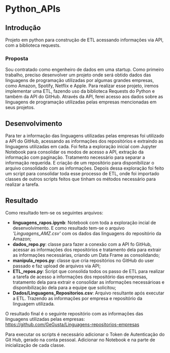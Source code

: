 # Python_APIs
## Introdução
Projeto em python para construção de ETL acessando informações via API, com a biblioteca requests.
### Proposta
Sou contratado como engenheiro de dados em uma startup. Como primeiro trabalho, preciso desenvolver um projeto onde será obtido dados das linguagens de programação 
utilizadas por algumas grandes empresas, como Amazon, Spotify, Netflix e Apple.
Para realizar esse projeto, iremos implementar uma ETL, fazendo uso da biblioteca Requests do Python e também da API do GitHub. Através da API, ferei acesso aos dados 
sobre as linguagens de programação utilizadas pelas empresas mencionadas em seus projetos.

## Desenvolvimento
Para ter a informação das linguagens utilizadas pelas empresas foi utilizado a API do GitHub, acessando as informações dos repositórios e extraindo as linguagens utilizadas em cada. Foi feita a exploração inicial com Jupyter Notebook para consolidar os modos de acesso a API, extração da informação com paginação. Tratamento necessário para separar a informação requerida. E criação de um repositório para disponibilizar o arquivo consolidado com as informações.
Depois dessa exploração foi feito um script para consolidar toda esse processo de ETL, onde foi importado classes de outros scripts feitos que tinham os métodos necessário para realizar a tarefa.

## Resultado
Como resultado tem-se os seguintes arquivos:
* **linguagens_rapos.ipynb**: Notebook com toda a exploração incial de desenvolvimento. E como resultado tem-se o arquivo *'Linguagens_AMZ.csv'* com os dados das linguagens do repositório da Amazon;
* **dados_repo.py**: classe para fazer a conexão com a API fo GitHub, acessar as informações dos repositórios e tratamento dela para extrair as informações necessárias, criando um Data Frame as consolidando;
* **manipula_repos.py**: classe que cria repositórios no GitHub do user passado e faz upload de arquivos via API;
* **ETL_repos.py**: Script que consolida todos os passo de ETL para realizar a tarefa de acesso a informações dos repositório das empresas, tratamento dela para extrair e consolidar as informações necessárioas e disponibilização dela para a equipe que solicitou;
* **Dados/Linguagens_Repositorios.csv**: Arquivo resultante após executar a ETL. Trazendo as informações por empresa e repositório da linguagem utilizada.

O resultado final é o seguinte repositório com as informações das linguagens utilizadas pelas empresas:
https://github.com/GeGusta/Linguagens-repositorios-empresas

Para executar os scripts é necessário adicionar o Token de Autenticação do Git Hub, gerado na conta pessoal. Adicionar no Notebook e na parte de inicialização de cada classe.
